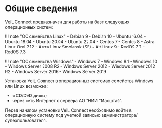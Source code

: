 # Общие сведения

VeiL Connect предназначен для работы на базе следующих операционных систем:

!!! note "ОС семейства Linux"
    - Debian 9
    - Debian 10
    - Ubuntu 16.04
    - Ubuntu 18.04
    - Ubuntu 20.04
    - Ubuntu 22.04
    - Centos 7
    - Centos 8
    - Astra Linux Orel 2.12
    - Astra Linux Smolensk (SE)
    - Alt Linux 9
    - RedOS 7.2
    - RedOS 7.3

!!! note "ОС семейства Windows"
    - Windows 7
    - Windows 8.1
    - Windows 10
    - Windows Server 2008 R2
    - Windows Server 2012
    - Windows Server 2012 R2
    - Windows Server 2016
    - Windows Server 2019

Установка VeiL Connect в операционных системах семейства Windows или Linux возможна:
 
- c CD/DVD диска;
- через сеть Интернет с сервера АО "НИИ "Масштаб".

Перед началом установки  VeiL Connect необходимо войти в операционную систему под учетной записью администратора/суперпользователя.

